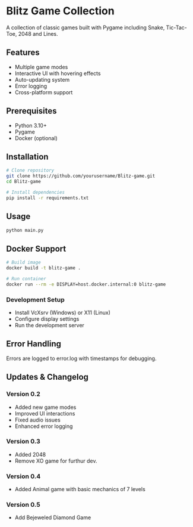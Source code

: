 # Blitz Game Collection

A collection of classic games built with Pygame including Snake, Tic-Tac-Toe, 2048 and Lines.

## Features

- Multiple game modes
- Interactive UI with hovering effects
- Auto-updating system
- Error logging
- Cross-platform support

## Prerequisites

- Python 3.10+
- Pygame
- Docker (optional)

## Installation

```bash
# Clone repository
git clone https://github.com/yourusername/Blitz-game.git
cd Blitz-game

# Install dependencies
pip install -r requirements.txt
```

## Usage

```bash
python main.py
```

## Docker Support
```bash
# Build image
docker build -t blitz-game .

# Run container
docker run --rm -e DISPLAY=host.docker.internal:0 blitz-game
```
### Development Setup

- Install VcXsrv (Windows) or X11 (Linux)
- Configure display settings
- Run the development server

## Error Handling
Errors are logged to error.log with timestamps for debugging.

## Updates & Changelog

### Version 0.2
- Added new game modes
- Improved UI interactions
- Fixed audio issues
- Enhanced error logging

### Version 0.3
- Added 2048
- Remove XO game for furthur dev.

### Version 0.4
- Added Animal game with basic mechanics of 7 levels

### Version 0.5
- Add Bejeweled Diamond Game